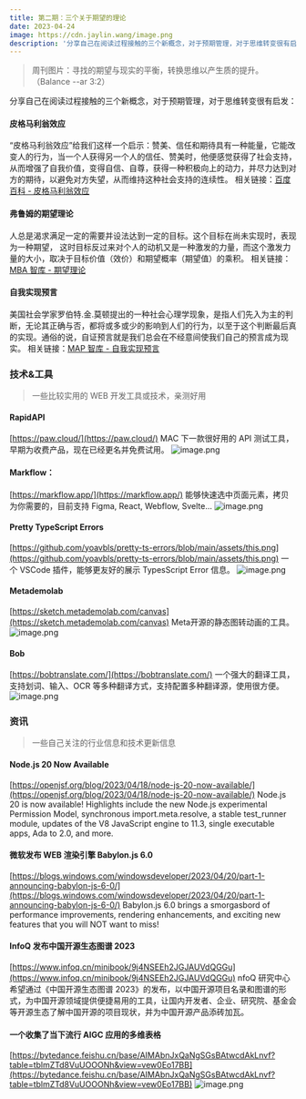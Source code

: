 ```yaml
---
title: 第二期：三个关于期望的理论
date: 2023-04-24
image: https://cdn.jaylin.wang/image.png
description: '分享自己在阅读过程接触的三个新概念，对于预期管理，对于思维转变很有启发：皮格马利翁效应、弗鲁姆的期望理论、自我实现预言'
---
```


> 周刊图片：寻找的期望与现实的平衡，转换思维以产生质的提升。（Balance --ar 3:2）

分享自己在阅读过程接触的三个新概念，对于预期管理，对于思维转变很有启发：

#### 皮格马利翁效应

“皮格马利翁效应”给我们这样一个启示：赞美、信任和期待具有一种能量，它能改变人的行为，当一个人获得另一个人的信任、赞美时，他便感觉获得了社会支持，从而增强了自我价值，变得自信、自尊，获得一种积极向上的动力，并尽力达到对方的期待，以避免对方失望，从而维持这种社会支持的连续性。
相关链接：[百度百科 - 皮格马利翁效应](https://baike.baidu.com/item/%E7%9A%AE%E6%A0%BC%E9%A9%AC%E5%88%A9%E7%BF%81%E6%95%88%E5%BA%94/758633)

#### 弗鲁姆的期望理论

人总是渴求满足一定的需要并设法达到一定的目标。这个目标在尚未实现时，表现为一种期望， 这时目标反过来对个人的动机又是一种激发的力量，而这个激发力量的大小，取决于目标价值（效价）和期望概率（期望值）的乘积。
相关链接：[MBA 智库 - 期望理论 ](https://wiki.mbalib.com/wiki/%E5%BC%97%E9%B2%81%E5%A7%86%E7%9A%84%E6%9C%9F%E6%9C%9B%E7%90%86%E8%AE%BA)

#### 自我实现预言

美国社会学家罗伯特.金.莫顿提出的一种社会心理学现象，是指人们先入为主的判断，无论其正确与否，都将或多或少的影响到人们的行为，以至于这个判断最后真的实现。通俗的说，自证预言就是我们总会在不经意间使我们自己的预言成为现实。
相关链接：[MAP 智库 - 自我实现预言](https://wiki.mbalib.com/wiki/%E5%BC%97%E9%B2%81%E5%A7%86%E7%9A%84%E6%9C%9F%E6%9C%9B%E7%90%86%E8%AE%BA)

### 技术&工具

> 一些比较实用的 WEB 开发工具或技术，亲测好用

#### RapidAPI

[https://paw.cloud/](https://paw.cloud/)
MAC 下一款很好用的 API 测试工具，早期为收费产品，现在已经更名并免费试用。
![image.png](https://cdn.jaylin.wang/weekly/2_1.png)

#### Markflow：

[https://markflow.app/](https://markflow.app/)
能够快速选中页面元素，拷贝为你需要的，目前支持 Figma, React, Webflow, Svelte...
![image.png](https://cdn.jaylin.wang/weekly/2_2.png)

#### Pretty TypeScript Errors

[https://github.com/yoavbls/pretty-ts-errors/blob/main/assets/this.png](https://github.com/yoavbls/pretty-ts-errors/blob/main/assets/this.png)
一个 VSCode 插件，能够更友好的展示 TypesScript Error 信息。
![image.png](https://cdn.jaylin.wang/weekly/2_3.png)

#### Metademolab

[https://sketch.metademolab.com/canvas](https://sketch.metademolab.com/canvas)
Meta开源的静态图转动画的工具。
![image.png](https://cdn.jaylin.wang/weekly/2_4.png)

#### Bob

[https://bobtranslate.com/](https://bobtranslate.com/)
一个强大的翻译工具，支持划词、输入、OCR 等多种翻译方式，支持配置多种翻译源，使用很方便。
![image.png](https://cdn.jaylin.wang/weekly/2_5.png)

### 资讯

> 一些自己关注的行业信息和技术更新信息

#### Node.js 20 Now Available

[https://openjsf.org/blog/2023/04/18/node-js-20-now-available/](https://openjsf.org/blog/2023/04/18/node-js-20-now-available/)
Node.js 20 is now available! Highlights include the new Node.js experimental Permission Model, synchronous import.meta.resolve, a stable test_runner module, updates of the V8 JavaScript engine to 11.3, single executable apps, Ada to 2.0, and more.

#### 微软发布 WEB 渲染引擎 Babylon.js 6.0

[https://blogs.windows.com/windowsdeveloper/2023/04/20/part-1-announcing-babylon-js-6-0/](https://blogs.windows.com/windowsdeveloper/2023/04/20/part-1-announcing-babylon-js-6-0/)
Babylon.js 6.0 brings a smorgasbord of performance improvements, rendering enhancements, and exciting new features that you will NOT want to miss!

#### InfoQ 发布中国开源生态图谱 2023

[https://www.infoq.cn/minibook/9j4NSEEh2JGJAUVdQGGu](https://www.infoq.cn/minibook/9j4NSEEh2JGJAUVdQGGu)
nfoQ 研究中心希望通过《中国开源生态图谱 2023》的发布，以中国开源项目名录和图谱的形式，为中国开源领域提供便捷易用的工具，让国内开发者、企业、研究院、基金会等开源生态了解中国开源的项目现状，并为中国开源产品添砖加瓦。

#### 一个收集了当下流行 AIGC 应用的多维表格

[https://bytedance.feishu.cn/base/AIMAbnJxQaNgSGsBAtwcdAkLnvf?table=tblmZTd8VuUOOONh&view=vew0Eo17BB](https://bytedance.feishu.cn/base/AIMAbnJxQaNgSGsBAtwcdAkLnvf?table=tblmZTd8VuUOOONh&view=vew0Eo17BB)
![image.png](https://cdn.jaylin.wang/weekly/2_6.png)
